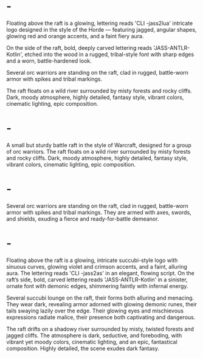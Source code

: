 # -

Floating above the raft is a glowing, lettering reads 'CLI -jass2lua' intricate logo designed in the style of the
Horde — featuring jagged, angular shapes, glowing red and orange accents, and a faint fiery aura.

On the side of the raft, bold, deeply carved lettering reads 'JASS-ANTLR-Kotlin', etched into the wood in a rugged,
tribal-style font with sharp edges and a worn, battle-hardened look.

Several orc warriors are standing on the raft, clad in rugged, battle-worn armor with spikes and tribal markings.

The raft floats on a wild river surrounded by misty forests and rocky cliffs.
Dark, moody atmosphere, highly detailed, fantasy style, vibrant colors, cinematic lighting, epic composition.

# -

A small but sturdy battle raft in the style of Warcraft, designed for a group of orc warriors.
The raft floats on a wild river surrounded by misty forests and rocky cliffs.
Dark, moody atmosphere, highly detailed, fantasy style, vibrant colors, cinematic lighting, epic composition.

# -

Several orc warriors are standing on the raft, clad in rugged, battle-worn armor with spikes and tribal markings. They
are armed with axes, swords, and shields, exuding a fierce and ready-for-battle demeanor.

# -

Floating above the raft is a glowing, intricate succubi-style logo with sinuous curves, glowing violet and crimson
accents, and a faint, alluring aura. The lettering reads 'CLI -jass2as' in an elegant, flowing script. On the raft’s
side, bold, carved lettering reads 'JASS-ANTLR-Kotlin' in a sinister, ornate font with demonic edges, shimmering faintly
with infernal energy.

Several succubi lounge on the raft, their forms both alluring and menacing. They wear dark, revealing armor adorned with
glowing demonic runes, their tails swaying lazily over the edge. Their glowing eyes and mischievous expressions radiate
malice, their presence both captivating and dangerous.

The raft drifts on a shadowy river surrounded by misty, twisted forests and jagged cliffs. The atmosphere is dark,
seductive, and foreboding, with vibrant yet moody colors, cinematic lighting, and an epic, fantastical composition.
Highly detailed, the scene exudes dark fantasy.
